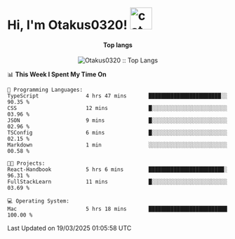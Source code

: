 <h1> Hi, I'm Otakus0320! <img src="https://media.giphy.com/media/mGcNjsfWAjY5AEZNw6/giphy.gif" width="50" alt="cat"></h1>

<h4 align="center">Top langs</h4>

<p align="center"><img src="https://github-readme-stats.vercel.app/api/top-langs/?username=Otakus0320&langs_count=10&theme=tokyonight&layout=compact&timestamp={{random_number}}" alt="Otakus0320 :: Top Langs" /></p>

<!--START_SECTION:waka-->
📊 **This Week I Spent My Time On** 

```text
💬 Programming Languages: 
TypeScript               4 hrs 47 mins       ███████████████████████░░   90.35 % 
CSS                      12 mins             █░░░░░░░░░░░░░░░░░░░░░░░░   03.96 % 
JSON                     9 mins              █░░░░░░░░░░░░░░░░░░░░░░░░   02.96 % 
TSConfig                 6 mins              █░░░░░░░░░░░░░░░░░░░░░░░░   02.15 % 
Markdown                 1 min               ░░░░░░░░░░░░░░░░░░░░░░░░░   00.58 % 

🐱‍💻 Projects: 
React-Handbook           5 hrs 6 mins        ████████████████████████░   96.31 % 
FullStackLearn           11 mins             █░░░░░░░░░░░░░░░░░░░░░░░░   03.69 % 

💻 Operating System: 
Mac                      5 hrs 18 mins       █████████████████████████   100.00 % 
```


 Last Updated on 19/03/2025 01:05:58 UTC
<!--END_SECTION:waka-->
